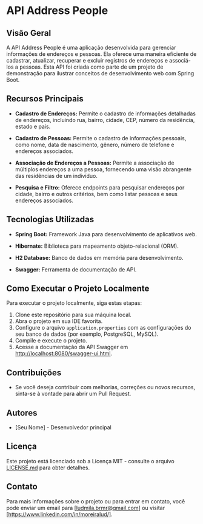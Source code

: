 # API Address People

## Visão Geral

A API Address People é uma aplicação desenvolvida para gerenciar informações de endereços e pessoas. Ela oferece uma maneira eficiente de cadastrar, atualizar, recuperar e excluir registros de endereços e associá-los a pessoas. Esta API foi criada como parte de um projeto de demonstração para ilustrar conceitos de desenvolvimento web com Spring Boot.

## Recursos Principais

- **Cadastro de Endereços:** Permite o cadastro de informações detalhadas de endereços, incluindo rua, bairro, cidade, CEP, número da residência, estado e país.

- **Cadastro de Pessoas:** Permite o cadastro de informações pessoais, como nome, data de nascimento, gênero, número de telefone e endereços associados.

- **Associação de Endereços a Pessoas:** Permite a associação de múltiplos endereços a uma pessoa, fornecendo uma visão abrangente das residências de um indivíduo.

- **Pesquisa e Filtro:** Oferece endpoints para pesquisar endereços por cidade, bairro e outros critérios, bem como listar pessoas e seus endereços associados.

## Tecnologias Utilizadas

- **Spring Boot:** Framework Java para desenvolvimento de aplicativos web.

- **Hibernate:** Biblioteca para mapeamento objeto-relacional (ORM).

- **H2 Database:** Banco de dados em memória para desenvolvimento.

- **Swagger:** Ferramenta de documentação de API.

## Como Executar o Projeto Localmente

Para executar o projeto localmente, siga estas etapas:

1. Clone este repositório para sua máquina local.
2. Abra o projeto em sua IDE favorita.
3. Configure o arquivo `application.properties` com as configurações do seu banco de dados (por exemplo, PostgreSQL, MySQL).
4. Compile e execute o projeto.
5. Acesse a documentação da API Swagger em [http://localhost:8080/swagger-ui.html](http://localhost:8080/swagger-ui.html).

## Contribuições

- Se você deseja contribuir com melhorias, correções ou novos recursos, sinta-se à vontade para abrir um Pull Request.

## Autores

- [Seu Nome] - Desenvolvedor principal

## Licença

Este projeto está licenciado sob a Licença MIT - consulte o arquivo [LICENSE.md](LICENSE.md) para obter detalhes.

## Contato

Para mais informações sobre o projeto ou para entrar em contato, você pode enviar um email para [ludmila.brmr@gmail.com] ou visitar [https://www.linkedin.com/in/moreiralud/].
